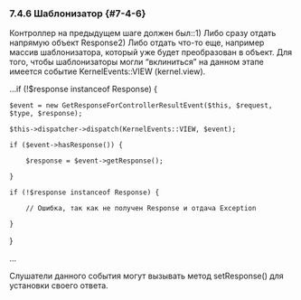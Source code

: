 ### 7.4.6 Шаблонизатор {#7-4-6}

Контроллер на предыдущем шаге должен был::1) Либо сразу отдать напрямую объект Response2) Либо отдать что-то еще, например массив шаблонизатора, который уже будет преобразован в объект. Для того, чтобы шаблонизаторы могли “вклиниться” на данном этапе имеется событие KernelEvents::VIEW (kernel.view).

...if (!$response instanceof Response) {

    $event = new GetResponseForControllerResultEvent($this, $request, $type, $response);

    $this->dispatcher->dispatch(KernelEvents::VIEW, $event);

    if ($event->hasResponse()) {

        $response = $event->getResponse();

    }

    if (!$response instanceof Response) {

        // Ошибка, так как не получен Response и отдача Exception

    }

 }

...

Слушатели данного события могут вызывать метод setResponse() для установки своего ответа.
